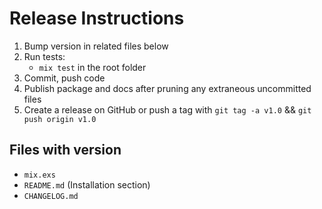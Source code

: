 # Release Instructions

  1. Bump version in related files below
  2. Run tests:
      - `mix test` in the root folder
  3. Commit, push code
  4. Publish package and docs after pruning any extraneous uncommitted files
  5. Create a release on GitHub or push a tag with `git tag -a v1.0` && `git push origin v1.0`

## Files with version

  * `mix.exs`
  * `README.md` (Installation section)
  * `CHANGELOG.md`
